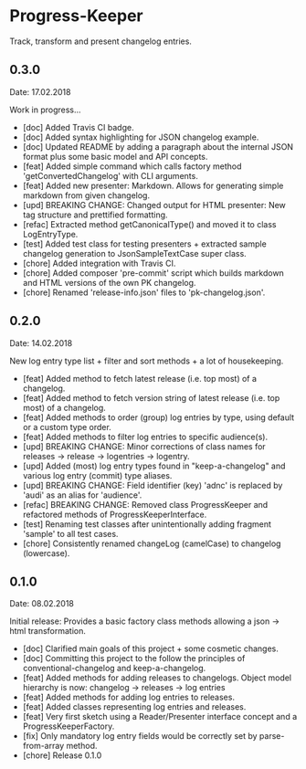 # Progress-Keeper
Track, transform and present changelog entries.

## 0.3.0

Date: 17.02.2018

Work in progress...

- [doc] Added Travis CI badge.
- [doc] Added syntax highlighting for JSON changelog example.
- [doc] Updated README by adding a paragraph about the internal JSON format plus some basic model and API concepts.
- [feat] Added simple command which calls factory method 'getConvertedChangelog' with CLI arguments.
- [feat] Added new presenter: Markdown. Allows for generating simple markdown from given changelog.
- [upd] BREAKING CHANGE: Changed output for HTML presenter: New tag structure and prettified formatting.
- [refac] Extracted method getCanonicalType() and moved it to class LogEntryType.
- [test] Added test class for testing presenters + extracted sample changelog generation to JsonSampleTextCase super class.
- [chore] Added integration with Travis CI.
- [chore] Added composer 'pre-commit' script which builds markdown and HTML versions of the own PK changelog.
- [chore] Renamed 'release-info.json' files to 'pk-changelog.json'.

## 0.2.0

Date: 14.02.2018

New log entry type list + filter and sort methods + a lot of housekeeping.

- [feat] Added method to fetch latest release (i.e. top most) of a changelog.
- [feat] Added method to fetch version string of latest release (i.e. top most) of a changelog.
- [feat] Added methods to order (group) log entries by type, using default or a custom type order.
- [feat] Added methods to filter log entries to specific audience(s).
- [upd] BREAKING CHANGE: Minor corrections of class names for releases -> release -> logentries -> logentry.
- [upd] Added (most) log entry types found in "keep-a-changelog" and various log entry (commit) type aliases.
- [upd] BREAKING CHANGE: Field identifier (key) 'adnc' is replaced by 'audi' as an alias for 'audience'.
- [refac] BREAKING CHANGE: Removed class ProgressKeeper and refactored methods of ProgressKeeperInterface.
- [test] Renaming test classes after unintentionally adding fragment 'sample' to all test cases.
- [chore] Consistently renamed changeLog (camelCase) to changelog (lowercase).

## 0.1.0

Date: 08.02.2018

Initial release: Provides a basic factory class methods allowing a json -> html transformation.

- [doc] Clarified main goals of this project + some cosmetic changes.
- [doc] Committing this project to the follow the principles of conventional-changelog and keep-a-changelog.
- [feat] Added methods for adding releases to changelogs. Object model hierarchy is now: changelog -> releases -> log entries
- [feat] Added methods for adding log entries to releases.
- [feat] Added classes representing log entries and releases.
- [feat] Very first sketch using a Reader/Presenter interface concept and a ProgressKeeperFactory.
- [fix] Only mandatory log entry fields would be correctly set by parse-from-array method.
- [chore] Release 0.1.0

